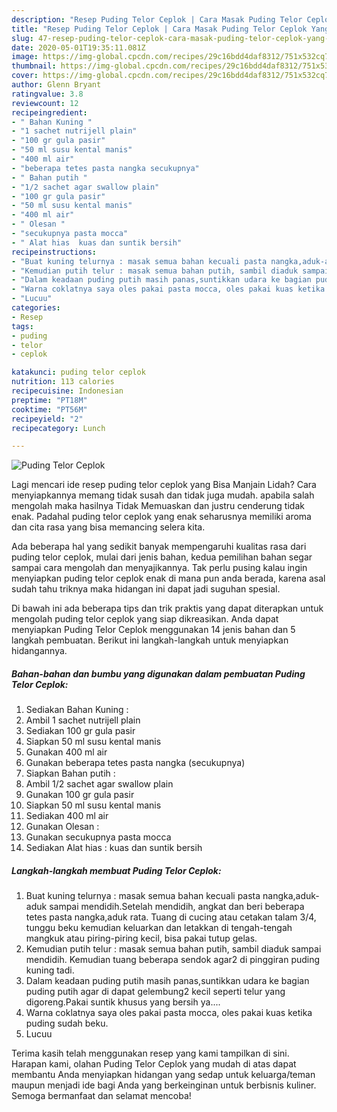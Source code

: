```yaml
---
description: "Resep Puding Telor Ceplok | Cara Masak Puding Telor Ceplok Yang Lezat Sekali"
title: "Resep Puding Telor Ceplok | Cara Masak Puding Telor Ceplok Yang Lezat Sekali"
slug: 47-resep-puding-telor-ceplok-cara-masak-puding-telor-ceplok-yang-lezat-sekali
date: 2020-05-01T19:35:11.081Z
image: https://img-global.cpcdn.com/recipes/29c16bdd4daf8312/751x532cq70/puding-telor-ceplok-foto-resep-utama.jpg
thumbnail: https://img-global.cpcdn.com/recipes/29c16bdd4daf8312/751x532cq70/puding-telor-ceplok-foto-resep-utama.jpg
cover: https://img-global.cpcdn.com/recipes/29c16bdd4daf8312/751x532cq70/puding-telor-ceplok-foto-resep-utama.jpg
author: Glenn Bryant
ratingvalue: 3.8
reviewcount: 12
recipeingredient:
- " Bahan Kuning "
- "1 sachet nutrijell plain"
- "100 gr gula pasir"
- "50 ml susu kental manis"
- "400 ml air"
- "beberapa tetes pasta nangka secukupnya"
- " Bahan putih "
- "1/2 sachet agar swallow plain"
- "100 gr gula pasir"
- "50 ml susu kental manis"
- "400 ml air"
- " Olesan "
- "secukupnya pasta mocca"
- " Alat hias  kuas dan suntik bersih"
recipeinstructions:
- "Buat kuning telurnya : masak semua bahan kecuali pasta nangka,aduk-aduk sampai mendidih.Setelah mendidih, angkat dan beri beberapa tetes pasta nangka,aduk rata. Tuang di cucing atau cetakan talam 3/4, tunggu beku kemudian keluarkan dan letakkan di tengah-tengah mangkuk atau piring-piring kecil, bisa pakai tutup gelas."
- "Kemudian putih telur : masak semua bahan putih, sambil diaduk sampai mendidih. Kemudian tuang beberapa sendok agar2 di pinggiran puding kuning tadi."
- "Dalam keadaan puding putih masih panas,suntikkan udara ke bagian puding putih agar di dapat gelembung2 kecil seperti telur yang digoreng.Pakai suntik khusus yang bersih ya...."
- "Warna coklatnya saya oles pakai pasta mocca, oles pakai kuas ketika puding sudah beku."
- "Lucuu"
categories:
- Resep
tags:
- puding
- telor
- ceplok

katakunci: puding telor ceplok 
nutrition: 113 calories
recipecuisine: Indonesian
preptime: "PT18M"
cooktime: "PT56M"
recipeyield: "2"
recipecategory: Lunch

---
```



![Puding Telor Ceplok](https://img-global.cpcdn.com/recipes/29c16bdd4daf8312/751x532cq70/puding-telor-ceplok-foto-resep-utama.jpg)

Lagi mencari ide resep puding telor ceplok yang Bisa Manjain Lidah? Cara menyiapkannya memang tidak susah dan tidak juga mudah. apabila salah mengolah maka hasilnya Tidak Memuaskan dan justru cenderung tidak enak. Padahal puding telor ceplok yang enak seharusnya memiliki aroma dan cita rasa yang bisa memancing selera kita.



Ada beberapa hal yang sedikit banyak mempengaruhi kualitas rasa dari puding telor ceplok, mulai dari jenis bahan, kedua pemilihan bahan segar sampai cara mengolah dan menyajikannya. Tak perlu pusing kalau ingin menyiapkan puding telor ceplok enak di mana pun anda berada, karena asal sudah tahu triknya maka hidangan ini dapat jadi suguhan spesial.


Di bawah ini ada beberapa tips dan trik praktis yang dapat diterapkan untuk mengolah puding telor ceplok yang siap dikreasikan. Anda dapat menyiapkan Puding Telor Ceplok menggunakan 14 jenis bahan dan 5 langkah pembuatan. Berikut ini langkah-langkah untuk menyiapkan hidangannya.

<!--inarticleads1-->

##### Bahan-bahan dan bumbu yang digunakan dalam pembuatan Puding Telor Ceplok:

1. Sediakan  Bahan Kuning :
1. Ambil 1 sachet nutrijell plain
1. Sediakan 100 gr gula pasir
1. Siapkan 50 ml susu kental manis
1. Gunakan 400 ml air
1. Gunakan beberapa tetes pasta nangka (secukupnya)
1. Siapkan  Bahan putih :
1. Ambil 1/2 sachet agar swallow plain
1. Gunakan 100 gr gula pasir
1. Siapkan 50 ml susu kental manis
1. Sediakan 400 ml air
1. Gunakan  Olesan :
1. Gunakan secukupnya pasta mocca
1. Sediakan  Alat hias : kuas dan suntik bersih




<!--inarticleads2-->

##### Langkah-langkah membuat Puding Telor Ceplok:

1. Buat kuning telurnya : masak semua bahan kecuali pasta nangka,aduk-aduk sampai mendidih.Setelah mendidih, angkat dan beri beberapa tetes pasta nangka,aduk rata. Tuang di cucing atau cetakan talam 3/4, tunggu beku kemudian keluarkan dan letakkan di tengah-tengah mangkuk atau piring-piring kecil, bisa pakai tutup gelas.
1. Kemudian putih telur : masak semua bahan putih, sambil diaduk sampai mendidih. Kemudian tuang beberapa sendok agar2 di pinggiran puding kuning tadi.
1. Dalam keadaan puding putih masih panas,suntikkan udara ke bagian puding putih agar di dapat gelembung2 kecil seperti telur yang digoreng.Pakai suntik khusus yang bersih ya....
1. Warna coklatnya saya oles pakai pasta mocca, oles pakai kuas ketika puding sudah beku.
1. Lucuu




Terima kasih telah menggunakan resep yang kami tampilkan di sini. Harapan kami, olahan Puding Telor Ceplok yang mudah di atas dapat membantu Anda menyiapkan hidangan yang sedap untuk keluarga/teman maupun menjadi ide bagi Anda yang berkeinginan untuk berbisnis kuliner. Semoga bermanfaat dan selamat mencoba!
